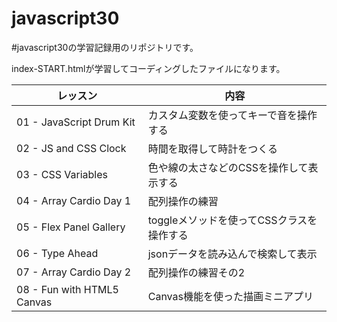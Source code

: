 # javascript30
#javascript30の学習記録用のリポジトリです。

index-START.htmlが学習してコーディングしたファイルになります。

|  レッスン  |  内容  |
| ---- | ---- |
|01 - JavaScript Drum Kit	|カスタム変数を使ってキーで音を操作する|
|02 - JS and CSS Clock	|時間を取得して時計をつくる|
|03 - CSS Variables	|色や線の太さなどのCSSを操作して表示する|
|04 - Array Cardio Day 1	|配列操作の練習|
|05 - Flex Panel Gallery	|toggleメソッドを使ってCSSクラスを操作する|
|06 - Type Ahead	|jsonデータを読み込んで検索して表示|
|07 - Array Cardio Day 2	|配列操作の練習その2|
|08 - Fun with HTML5 Canvas	|Canvas機能を使った描画ミニアプリ|

